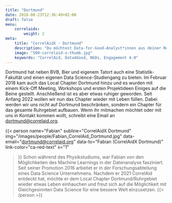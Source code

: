 ```yaml
---
title: "Dortmund"
date: 2018-08-23T12:36:49+02:00
draft: false
menu: 
    correlaidx:
        weight: 2
meta:
    title: "CorrelAidX - Dortmund"
    description: "Du möchtest Data-for-Good-Analyst*innen aus deiner Region kennenlernen und zusammen Daten für den guten Zweck nutzen? Mit CorrelAidX bringen wir Data for Good in deine Stadt!"
    image: "509-correlaid-x-thumb.jpg"
    keywords: "CorrelAid, Data4Good, NGOs, Engagement 4.0"
---
```




Dortmund hat neben BVB, Bier und eigenem Tatort auch eine Statistik-Fakultät und einen eigenen Data Science-Studiengang zu bieten.
Im Februar 2018 kam auch das Local Chapter Dortmund hinzu und es wurden mit einem Kick-Off Meeting, Workshops und ersten Projektideen Einiges auf die Beine gestellt. Anschließend ist es aber etwas ruhiger geworden.
Seit Anfang 2022 wollen wir nun das Chapter wieder mit Leben füllen. Dabei werden wir uns nicht auf Dortmund beschränken, sondern ein Chapter für das gesamte Ruhrgebiet aufbauen. Wenn ihr mitmachen möchtet oder mit uns in Kontakt kommen wollt, schreibt eine Email an [dortmund@correlaid.org](mailto:dortmund@correlaid.org).


{{< person 
    name="Fabian"
    subline="CorrelAidX Dortmund"
    img="/images/people/Fabian_CorrelAid_Dortmund.jpg"
    data-email="dortmund@correlaid.org"
    data-to="Fabian (CorrelAidX Dortmund)"
    link-color="ca-red-text"
    x="1"
>}}
Schon während des Physikstudiums, war Fabian von den Möglichkeiten des Machine Learnings in der Datenanalyse fasziniert. Seit seiner Promotion 2016 arbeitet er in der Forschungsabteilung eines Data Science Unternehmens. Nachdem er 2021 CorrelAid entdeckt hat, möchte er dem Local Chapter Dortmund/Ruhrgebiet wieder etwas Leben einhauchen und freut sich auf die Möglichkeit mit Gleichgesinnten Data Science für eine bessere Welt einzusetzen.
{{< /person >}}